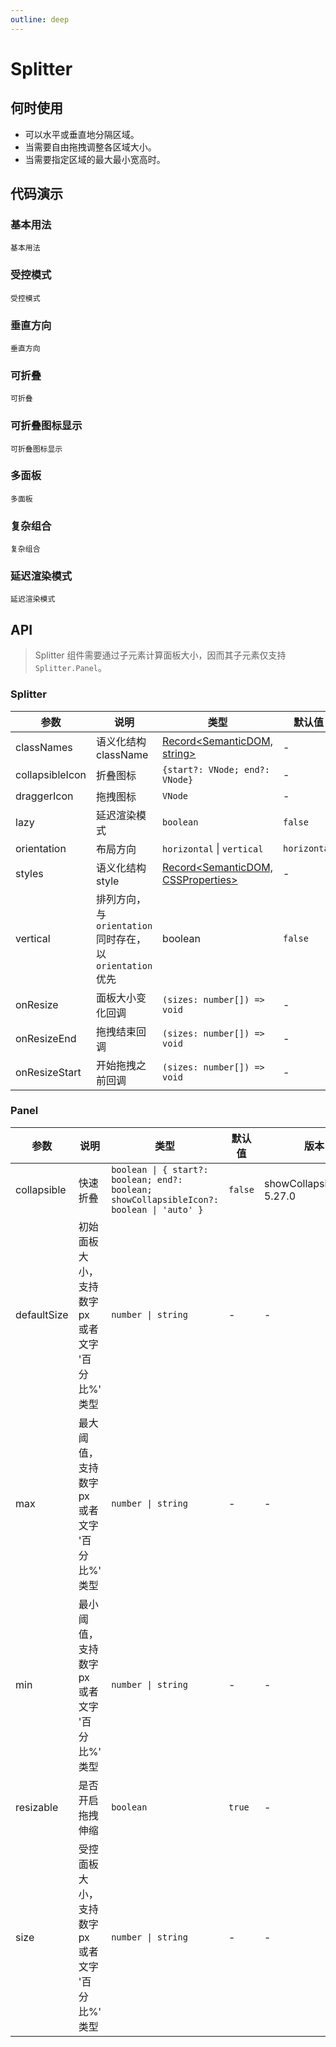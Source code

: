 ```yaml
---
outline: deep
---
```


# Splitter

## 何时使用

- 可以水平或垂直地分隔区域。
- 当需要自由拖拽调整各区域大小。
- 当需要指定区域的最大最小宽高时。

## 代码演示

### 基本用法

<Code src="splitter/size.vue">基本用法</Code>

### 受控模式

<Code src="splitter/control.vue">受控模式</Code>

### 垂直方向

<Code src="splitter/vertical.vue">垂直方向</Code>

### 可折叠

<Code src="splitter/collapsible.vue">可折叠</Code>

### 可折叠图标显示

<Code src="splitter/collapsibleIcon.vue" version="5.27.0">可折叠图标显示</Code>

### 多面板

<Code src="splitter/multiple.vue">多面板</Code>

### 复杂组合

<Code src="splitter/group.vue">复杂组合</Code>

### 延迟渲染模式

<Code src="splitter/lazy.vue" version="5.23.0">延迟渲染模式</Code>

## API

> Splitter 组件需要通过子元素计算面板大小，因而其子元素仅支持 `Splitter.Panel`。

### Splitter

| 参数 | 说明 | 类型 | 默认值 | 版本 |
| --- | --- | --- | --- | --- |
| classNames | 语义化结构 className | [Record<SemanticDOM, string>](#semantic-dom) | - | 6.0.0 |
| collapsibleIcon | 折叠图标 | `{start?: VNode; end?: VNode}` | - | 6.0.0 |
| draggerIcon | 拖拽图标 | `VNode` | - | 6.0.0 |
| lazy | 延迟渲染模式 | `boolean` | `false` | 5.23.0 |
| orientation | 布局方向 | `horizontal` \| `vertical` | `horizontal` | - |
| styles | 语义化结构 style | [Record<SemanticDOM, CSSProperties>](#semantic-dom) | - | 6.0.0 |
| vertical | 排列方向，与 `orientation` 同时存在，以 `orientation` 优先 | boolean | `false` |  |
| onResize | 面板大小变化回调 | `(sizes: number[]) => void` | - | - |
| onResizeEnd | 拖拽结束回调 | `(sizes: number[]) => void` | - | - |
| onResizeStart | 开始拖拽之前回调 | `(sizes: number[]) => void` | - | - |

### Panel

| 参数 | 说明 | 类型 | 默认值 | 版本 |
| --- | --- | --- | --- | --- |
| collapsible | 快速折叠 | `boolean \| { start?: boolean; end?: boolean; showCollapsibleIcon?: boolean \| 'auto' }` | `false` | showCollapsibleIcon: 5.27.0 |
| defaultSize | 初始面板大小，支持数字 px 或者文字 '百分比%' 类型 | `number \| string` | - | - |
| max | 最大阈值，支持数字 px 或者文字 '百分比%' 类型 | `number \| string` | - | - |
| min | 最小阈值，支持数字 px 或者文字 '百分比%' 类型 | `number \| string` | - | - |
| resizable | 是否开启拖拽伸缩 | `boolean` | `true` | - |
| size | 受控面板大小，支持数字 px 或者文字 '百分比%' 类型 | `number \| string` | - | - |
